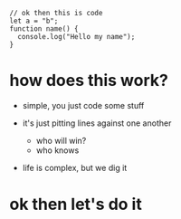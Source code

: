 <code>
// ok then this is code 
let a = "b";
function name() {
  console.log("Hello my name");
}
</code>

# how does this work? 
- simple, you just code some stuff
- it's just pitting lines against one another 
   - who will win? 
   - who knows 

- life is complex, but we dig it 

# ok then let's do it 